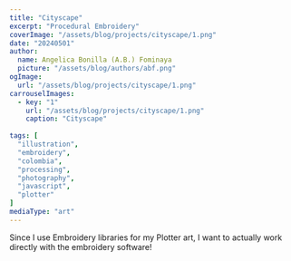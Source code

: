 ```yaml
---
title: "Cityscape"
excerpt: "Procedural Embroidery"
coverImage: "/assets/blog/projects/cityscape/1.png"
date: "20240501"
author:
  name: Angelica Bonilla (A.B.) Fominaya
  picture: "/assets/blog/authors/abf.png"
ogImage:
  url: "/assets/blog/projects/cityscape/1.png"
carrouselImages:
  - key: "1"
    url: "/assets/blog/projects/cityscape/1.png"
    caption: "Cityscape"
 
tags: [
  "illustration",
  "embroidery",
  "colombia",
  "processing",
  "photography",
  "javascript",
  "plotter"
]
mediaType: "art"
---
```

Since I use Embroidery libraries for my Plotter art, I want to actually work directly with the embroidery software!